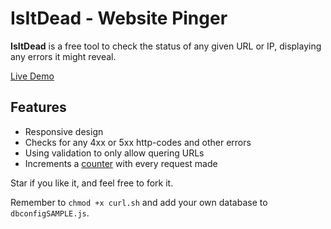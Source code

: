 # IsItDead - Website Pinger

**IsItDead** is a free tool to check the status of any given URL or IP, displaying any errors it might reveal.

[Live Demo](https://isitdead.xyz/)

## Features

- Responsive design
- Checks for any 4xx or 5xx http-codes and other errors
- Using validation to only allow quering URLs
- Increments a [counter](https://isitdead.xyz/api/count) with every request made

Star if you like it, and feel free to fork it.

Remember to `chmod +x curl.sh` and add your own database to `dbconfigSAMPLE.js`.
